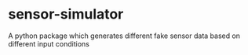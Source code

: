 # sensor-simulator
A python package which generates different fake sensor data based on different input conditions
